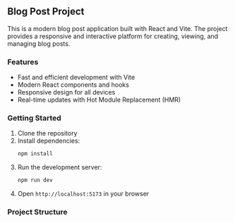 ## Blog Post Project

This is a modern blog post application built with React and Vite. The project provides a responsive and interactive platform for creating, viewing, and managing blog posts.

### Features

- Fast and efficient development with Vite
- Modern React components and hooks
- Responsive design for all devices
- Real-time updates with Hot Module Replacement (HMR)

### Getting Started

1. Clone the repository
2. Install dependencies:
   ```bash
   npm install
   ```
3. Run the development server:
   ```bash
   npm run dev
   ```
4. Open `http://localhost:5173` in your browser

### Project Structure
